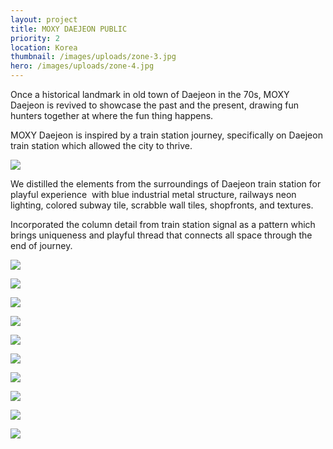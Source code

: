 ```yaml
---
layout: project
title: MOXY DAEJEON PUBLIC
priority: 2
location: Korea
thumbnail: /images/uploads/zone-3.jpg
hero: /images/uploads/zone-4.jpg
---
```


Once a historical landmark in old town of Daejeon in the 70s, MOXY Daejeon is revived to showcase the past and the present, drawing fun hunters together at where the fun thing happens.

MOXY Daejeon is inspired by a train station journey, specifically on Daejeon train station which allowed the city to thrive.

![](/images/uploads/210208_12f_public-design.jpg)

We distilled the elements from the surroundings of Daejeon train station for playful experience  with blue industrial metal structure, railways neon lighting, colored subway tile, scrabble wall tiles, shopfronts, and textures.

Incorporated the column detail from train station signal as a pattern which brings uniqueness and playful thread that connects all space through the end of journey.

![](/images/uploads/zone-2.jpg)

![](/images/uploads/zone1_ghosting.jpg)

![](/images/uploads/zone1_with-shelving.jpg)

![](/images/uploads/zone-3.jpg)

![](/images/uploads/zone-3-fp.jpg)

![](/images/uploads/key-elevation-grab-go-revised.jpg)

![](/images/uploads/key-elevation-open-kitchen-revised.jpg)

![](/images/uploads/screen-shot-2022-02-10-at-1.04.10-am.png)

![](/images/uploads/zone-4.jpg)

![](/images/uploads/public-toilet.jpg)
